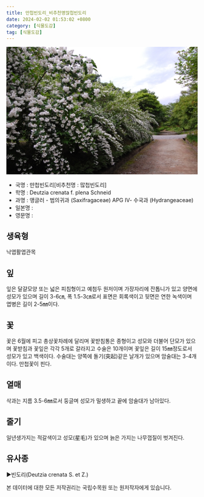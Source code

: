 ```yaml
---
title: 만첩빈도리_비추천명많첩빈도리
date: 2024-02-02 01:53:02 +0800
category: [식물도감]
tag: [식물도감]
---
```




![만첩빈도리[비추천명 : 많첩빈도리]](/assets/img/fileUpload/plants/basic/Saxifragaceae/Deutzia/22304/22304_1_th2.JPG)
- 국명 : 만첩빈도리[비추천명 : 많첩빈도리]
- 학명 : Deutzia crenata f. plena Schneid
- 과명 : 앵글러 - 범의귀과 (Saxifragaceae) APG Ⅳ- 수국과 (Hydrangeaceae)
- 일본명 : 
- 영문명 : 


## 생육형
낙엽활엽관목
## 잎
잎은 달걀모양 또는 넓은 피침형이고 예첨두 원저이며 가장자리에 잔톱니가 있고 양면에 성모가 있으며 길이 3-6㎝, 폭 1.5-3㎝로서 표면은 회록색이고 뒷면은 연한 녹색이며 엽병은 길이 2-5㎜이다.
## 꽃
꽃은 6월에 피고 총상꽃차례에 달리며 꽃받침통은 종형이고 성모와 더불어 단모가 있으며 꽃받침과 꽃잎은 각각 5개로 갈라지고 수술은 10개이며 꽃잎은 길이 15㎜정도로서 성모가 있고 백색이다. 수술대는 양쪽에 돌기(突起)같은 날개가 있으며 암술대는 3-4개이다. 만첩꽃이 핀다.
## 열매
삭과는 지름 3.5-6㎜로서 둥글며 성모가 밀생하고 끝에 암술대가 남아있다.
## 줄기
일년생가지는 적갈색이고 성모(星毛)가 있으며 늙은 가지는 나무껍질이 벗겨진다.
## 유사종
▶빈도리(Deutzia crenata S. et Z.)






본 데이터에 대한 모든 저작권리는 국립수목원 또는 원저작자에게 있습니다.
